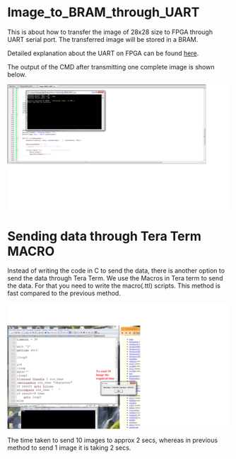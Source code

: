 # Image_to_BRAM_through_UART
This is about how to transfer the image of 28x28 size to FPGA through UART serial port. The transferred image will be stored in a BRAM.

Detailed explanation about the UART on FPGA can be found [here](https://github.com/avdssrk/UART_Virtex6).

The output of the CMD after transmitting one complete image is shown below.

<p align="center">
  <img src="https://github.com/avdssrk/Image_to_BRAM_through_UART/blob/main/images/output_cmd.png" width="1000" title="output">
</p>


# Sending data through Tera Term MACRO
Instead of writing the code in C to send the data, there is another option to send the data through Tera Term. We use the Macros in Tera term to send the data. For that you need to write the macro(.ttl) scripts. This method is fast compared to the previous method.

<p align="center">
  <img src="https://github.com/avdssrk/Image_to_BRAM_through_UART/blob/main/images/BRAM_tera_term.png" width="1300" title="output">
</p>

The time taken to send 10 images to approx 2 secs, whereas in previous method to send 1 image it is taking 2 secs.
